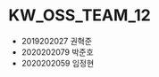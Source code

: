 <h1>
  KW_OSS_TEAM_12
</h1>
<p>
  <ul>
      <li>2019202027 권혁준</li>
      <li>2020202079 박준호</li>
      <li>2020202059 임정현</li>
    </ul>
</p>



